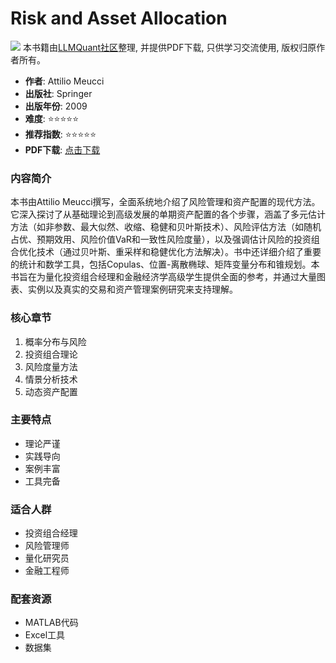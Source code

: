 # Risk and Asset Allocation

![](https://fastly.jsdelivr.net/gh/bucketio/img3@main/2024/09/04/1725464231869-e0b2f727-2a0f-4270-bf6c-31ddc350426a.gif)
本书籍由[LLMQuant社区](https://llmquant.com/)整理, 并提供PDF下载, 只供学习交流使用, 版权归原作者所有。


- **作者**: Attilio Meucci
- **出版社**: Springer
- **出版年份**: 2009
- **难度**: ⭐⭐⭐⭐⭐
- **推荐指数**: ⭐⭐⭐⭐⭐
- **PDF下载**: [点击下载](https://quant-wiki.com/pdf/Attilio%20Meucci%20-%20Risk%20and%20Asset%20Allocation-Springer%20%282009%29.pdf)

### 内容简介

本书由Attilio Meucci撰写，全面系统地介绍了风险管理和资产配置的现代方法。它深入探讨了从基础理论到高级发展的单期资产配置的各个步骤，涵盖了多元估计方法（如非参数、最大似然、收缩、稳健和贝叶斯技术）、风险评估方法（如随机占优、预期效用、风险价值VaR和一致性风险度量），以及强调估计风险的投资组合优化技术（通过贝叶斯、重采样和稳健优化方法解决）。书中还详细介绍了重要的统计和数学工具，包括Copulas、位置-离散椭球、矩阵变量分布和锥规划。本书旨在为量化投资组合经理和金融经济学高级学生提供全面的参考，并通过大量图表、实例以及真实的交易和资产管理案例研究来支持理解。

### 核心章节

1. 概率分布与风险
2. 投资组合理论
3. 风险度量方法
4. 情景分析技术
5. 动态资产配置

### 主要特点

- 理论严谨
- 实践导向
- 案例丰富
- 工具完备

### 适合人群

- 投资组合经理
- 风险管理师
- 量化研究员
- 金融工程师

### 配套资源

- MATLAB代码
- Excel工具
- 数据集